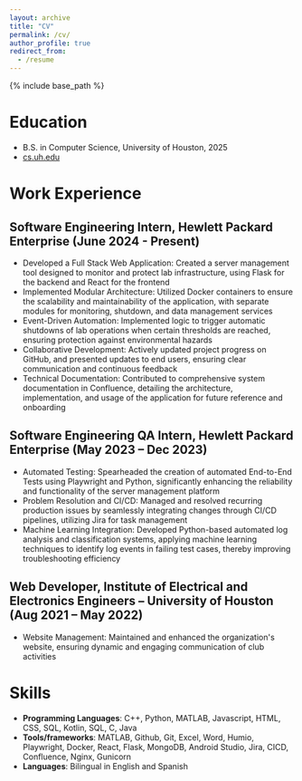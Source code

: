 ```yaml
---
layout: archive
title: "CV"
permalink: /cv/
author_profile: true
redirect_from:
  - /resume
---
```


{% include base_path %}

Education
======
* B.S. in Computer Science, University of Houston, 2025
* [cs.uh.edu](cs.uh.edu)

Work Experience
======
## Software Engineering Intern, Hewlett Packard Enterprise (June 2024 - Present)
- Developed a Full Stack Web Application: Created a server management tool designed to monitor and protect lab infrastructure, using Flask for the backend and React for the frontend
- Implemented Modular Architecture: Utilized Docker containers to ensure the scalability and maintainability of the application, with separate modules for monitoring, shutdown, and data management services
- Event-Driven Automation: Implemented logic to trigger automatic shutdowns of lab operations when certain thresholds are reached, ensuring protection against environmental hazards
- Collaborative Development: Actively updated project progress on GitHub, and presented updates to end users, ensuring clear communication and continuous feedback
- Technical Documentation: Contributed to comprehensive system documentation in Confluence, detailing the architecture, implementation, and usage of the application for future reference and onboarding

## Software Engineering QA Intern, Hewlett Packard Enterprise (May 2023 – Dec 2023)
- Automated Testing: Spearheaded the creation of automated End-to-End Tests using Playwright and Python, significantly enhancing the reliability and functionality of the server management platform
- Problem Resolution and CI/CD: Managed and resolved recurring production issues by seamlessly integrating changes through CI/CD pipelines, utilizing Jira for task management
- Machine Learning Integration: Developed Python-based automated log analysis and classification systems, applying machine learning techniques to identify log events in failing test cases, thereby improving troubleshooting efficiency

## Web Developer, Institute of Electrical and Electronics Engineers – University of Houston (Aug 2021 – May 2022)
- Website Management: Maintained and enhanced the organization's website, ensuring dynamic and engaging communication of club activities

Skills
======
- **Programming Languages**: C++, Python, MATLAB, Javascript, HTML, CSS, SQL, Kotlin, SQL, C, Java
- **Tools/frameworks**: MATLAB, Github, Git, Excel, Word, Humio, Playwright, Docker, React, Flask, MongoDB, Android Studio, Jira, CICD, Confluence, Nginx, Gunicorn
- **Languages**: Bilingual in English and Spanish
